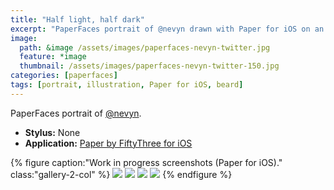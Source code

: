 ```yaml
---
title: "Half light, half dark"
excerpt: "PaperFaces portrait of @nevyn drawn with Paper for iOS on an iPad."
image: 
  path: &image /assets/images/paperfaces-nevyn-twitter.jpg 
  feature: *image
  thumbnail: /assets/images/paperfaces-nevyn-twitter-150.jpg
categories: [paperfaces]
tags: [portrait, illustration, Paper for iOS, beard]
---
```


PaperFaces portrait of [@nevyn](https://twitter.com/nevyn).

* **Stylus:** None
* **Application:** [Paper by FiftyThree for iOS](http://www.fiftythree.com/paper)

{% figure caption:"Work in progress screenshots (Paper for iOS)." class:"gallery-2-col" %}
[![](/assets/images/paperfaces-nevyn-process-1-600.jpg)](/assets/images/paperfaces-nevyn-process-1-lg.jpg)
[![](/assets/images/paperfaces-nevyn-process-2-600.jpg)](/assets/images/paperfaces-nevyn-process-2-lg.jpg)
[![](/assets/images/paperfaces-nevyn-process-3-600.jpg)](/assets/images/paperfaces-nevyn-process-3-lg.jpg)
[![](/assets/images/paperfaces-nevyn-process-4-600.jpg)](/assets/images/paperfaces-nevyn-process-4-lg.jpg)
{% endfigure %}
